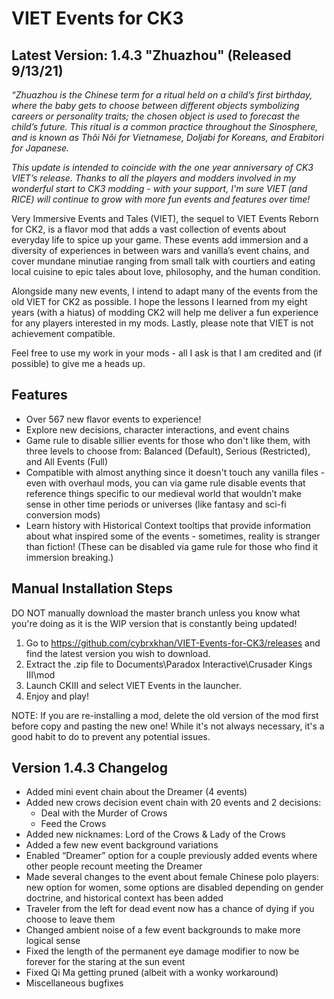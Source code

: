 # VIET Events for CK3

## Latest Version: 1.4.3 "Zhuazhou" (Released 9/13/21)

_“Zhuazhou is the Chinese term for a ritual held on a child’s first birthday, where the baby gets to choose between different objects symbolizing careers or personality traits; the chosen object is used to forecast the child’s future. This ritual is a common practice throughout the Sinosphere, and is known as Thôi Nôi for Vietnamese, Doljabi for Koreans, and Erabitori for Japanese._

_This update is intended to coincide with the one year anniversary of CK3 VIET’s release. Thanks to all the players and modders involved in my wonderful start to CK3 modding - with your support, I'm sure VIET (and RICE) will continue to grow with more fun events and features over time!_

Very Immersive Events and Tales (VIET), the sequel to VIET Events Reborn for CK2, is a flavor mod that adds a vast collection of events about everyday life to spice up your game. These events add immersion and a diversity of experiences in between wars and vanilla’s event chains, and cover mundane minutiae ranging from small talk with courtiers and eating local cuisine to epic tales about love, philosophy, and the human condition.

Alongside many new events, I intend to adapt many of the events from the old VIET for CK2 as possible. I hope the lessons I learned from my eight years (with a hiatus) of modding CK2 will help me deliver a fun experience for any players interested in my mods. Lastly, please note that VIET is not achievement compatible.

Feel free to use my work in your mods - all I ask is that I am credited and (if possible) to give me a heads up.

## Features

- Over 567 new flavor events to experience!
- Explore new decisions, character interactions, and event chains
- Game rule to disable sillier events for those who don't like them, with three levels to choose from: Balanced (Default), Serious (Restricted), and All Events (Full)
- Compatible with almost anything since it doesn't touch any vanilla files - even with overhaul mods, you can via game rule disable events that reference things specific to our medieval world that wouldn’t make sense in other time periods or universes (like fantasy and sci-fi conversion mods)
- Learn history with Historical Context tooltips that provide information about what inspired some of the events - sometimes, reality is stranger than fiction! (These can be disabled via game rule for those who find it immersion breaking.)


## Manual Installation Steps

DO NOT manually download the master branch unless you know what you're doing as it is the WIP version that is constantly being updated!

1. Go to https://github.com/cybrxkhan/VIET-Events-for-CK3/releases and find the latest version you wish to download.
2. Extract the .zip file to Documents\Paradox Interactive\Crusader Kings III\mod
3. Launch CKIII and select VIET Events in the launcher.
4. Enjoy and play!

NOTE: If you are re-installing a mod, delete the old version of the mod first before copy and pasting the new one! While it's not always necessary, it's a good habit to do to prevent any potential issues.

## Version 1.4.3 Changelog

- Added mini event chain about the Dreamer (4 events)
- Added new crows decision event chain with 20 events and 2 decisions:
    - Deal with the Murder of Crows
    - Feed the Crows
- Added new nicknames: Lord of the Crows & Lady of the Crows
- Added a few new event background variations
- Enabled “Dreamer” option for a couple previously added events where other people recount meeting the Dreamer
- Made several changes to the event about female Chinese polo players: new option for women, some options are disabled depending on gender doctrine, and historical context has been added
- Traveler from the left for dead event now has a chance of dying if you choose to leave them
- Changed ambient noise of a few event backgrounds to make more logical sense
- Fixed the length of the permanent eye damage modifier to now be forever for the staring at the sun event
- Fixed Qi Ma getting pruned (albeit with a wonky workaround)
- Miscellaneous bugfixes
